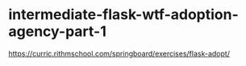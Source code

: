 # intermediate-flask-wtf-adoption-agency-part-1
https://curric.rithmschool.com/springboard/exercises/flask-adopt/
